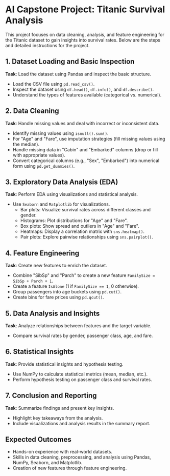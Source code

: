 # AI Capstone Project: Titanic Survival Analysis

This project focuses on data cleaning, analysis, and feature engineering for the Titanic dataset to gain insights into survival rates. Below are the steps and detailed instructions for the project.

## 1. Dataset Loading and Basic Inspection
**Task**: Load the dataset using Pandas and inspect the basic structure.
- Load the CSV file using `pd.read_csv()`.
- Inspect the dataset using `df.head()`, `df.info()`, and `df.describe()`.
- Understand the types of features available (categorical vs. numerical).

## 2. Data Cleaning
**Task**: Handle missing values and deal with incorrect or inconsistent data.
- Identify missing values using `isnull().sum()`.
- For "Age" and "Fare", use imputation strategies (fill missing values using the median).
- Handle missing data in "Cabin" and "Embarked" columns (drop or fill with appropriate values).
- Convert categorical columns (e.g., "Sex", "Embarked") into numerical form using `pd.get_dummies()`.

## 3. Exploratory Data Analysis (EDA)
**Task**: Perform EDA using visualizations and statistical analysis.
- Use `Seaborn` and `Matplotlib` for visualizations.
  - Bar plots: Visualize survival rates across different classes and gender.
  - Histograms: Plot distributions for "Age" and "Fare".
  - Box plots: Show spread and outliers in "Age" and "Fare".
  - Heatmaps: Display a correlation matrix with `sns.heatmap()`.
  - Pair plots: Explore pairwise relationships using `sns.pairplot()`.

## 4. Feature Engineering
**Task**: Create new features to enrich the dataset.
- Combine "SibSp" and "Parch" to create a new feature `FamilySize = SibSp + Parch + 1`.
- Create a feature `IsAlone` (1 if `FamilySize == 1`, 0 otherwise).
- Group passengers into age buckets using `pd.cut()`.
- Create bins for fare prices using `pd.qcut()`.

## 5. Data Analysis and Insights
**Task**: Analyze relationships between features and the target variable.
- Compare survival rates by gender, passenger class, age, and fare.

## 6. Statistical Insights
**Task**: Provide statistical insights and hypothesis testing.
- Use NumPy to calculate statistical metrics (mean, median, etc.).
- Perform hypothesis testing on passenger class and survival rates.

## 7. Conclusion and Reporting
**Task**: Summarize findings and present key insights.
- Highlight key takeaways from the analysis.
- Include visualizations and analysis results in the summary report.

## Expected Outcomes
- Hands-on experience with real-world datasets.
- Skills in data cleaning, preprocessing, and analysis using Pandas, NumPy, Seaborn, and Matplotlib.
- Creation of new features through feature engineering.
